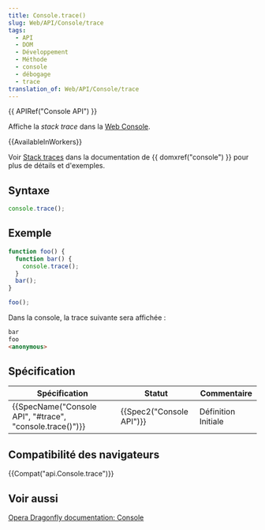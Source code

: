 ```yaml
---
title: Console.trace()
slug: Web/API/Console/trace
tags:
  - API
  - DOM
  - Développement
  - Méthode
  - console
  - débogage
  - trace
translation_of: Web/API/Console/trace
---
```

{{ APIRef("Console API") }}

Affiche la _stack trace_ dans la [Web Console](/fr/docs/Outils/Console_Web).

{{AvailableInWorkers}}

Voir [Stack traces](/fr/docs/Web/API/console#Stack_traces) dans la documentation de {{ domxref("console") }} pour plus de détails et d'exemples.

## Syntaxe

```js
console.trace();
```

## Exemple

```js
function foo() {
  function bar() {
    console.trace();
  }
  bar();
}

foo();
```

Dans la console, la trace suivante sera affichée :

```html
bar
foo
<anonymous>
```

## Spécification

| Spécification                                                                | Statut                           | Commentaire         |
| ---------------------------------------------------------------------------- | -------------------------------- | ------------------- |
| {{SpecName("Console API", "#trace", "console.trace()")}} | {{Spec2("Console API")}} | Définition Initiale |

## Compatibilité des navigateurs

{{Compat("api.Console.trace")}}

## Voir aussi

[Opera Dragonfly documentation: Console](http://www.opera.com/dragonfly/documentation/console/)
